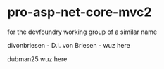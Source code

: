 # pro-asp-net-core-mvc2
for the devfoundry working group of a similar name

divonbriesen - D.I. von Briesen - wuz here

dubman25 wuz here
